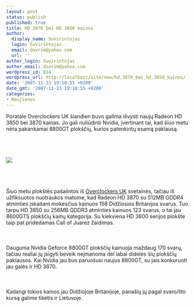```yaml
---
layout: post
status: publish
published: true
title: HD 3870 bei HD 3850 kainos
author:
  display_name: Suvirintojas
  login: Suvirintojas
  email: dovrim@yahoo.com
  url: ''
author_login: Suvirintojas
author_email: dovrim@yahoo.com
wordpress_id: 814
wordpress_url: http://localhost/site/new/hd_3870_bei_hd_3850_kainos/
date: '2007-11-13 19:10:55 +0200'
date_gmt: '2007-11-13 19:10:55 +0200'
categories:
- Naujienos
---
```

<p>Poratale Overclockers UK šiandien buvo galima išvysti naujų Radeon HD 3850 bei 3870 kainas. Jo gali nuliūdinti Nvidia, įvertinant tai, kad šiuo metu nėra pakankamai 8800GT plokščių, kurios patenkintų esamą paklausą.<br />
<br><br />
<br><br><img src="http://img218.imageshack.us/img218/9871/6qc9ooicn1.jpg"><br><br />
<br><br />
<br>Šiuo metu plokštės pašalintos iš <a class="ns" href="http://www.overclockers.co.uk/productlist.php?groupid=701&amp;catid=56&amp;subid=416">Overclockers UK</a> svetainės, tačiau iš užfiksuotos nuotraukos matome, kad Radeon HD 3870 su 512MB GDDR4 atminties įskaitant mokesčius kainuos 158 Didžiosios Britanijos svarus. Tuo tarpu HD 3850 su 256MB GDDR3 atminties kainuos 123 svarus, o tai jau 8600GTS plokščių kainų kategorija. Su kiekviena HD 3800 serijos plokšte taip pat pridedamas Call of Juarez žaidimas.<br />
<br><br />
<br>Dauguma Nvidia Geforce 8800GT plokščių kainuoja maždaug 170 svarų, tačiau realiai jų įsigyti beveik neįmanoma dėl labai didelės šių plokščių paklausos. Kai Nvidia jau bus paruošusi naujus 8800GT, su jais konkuruoti jau galės ir HD 3870.<br />
<br><br />
<br>Kadangi tokios kainos jau Didžiojoje Britanijoje, panašių jų pagal svaro/lito kursą galime tikėtis ir Lietuvoje.</p>
